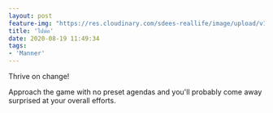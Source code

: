 ```yaml
---
layout: post
feature-img: "https://res.cloudinary.com/sdees-reallife/image/upload/v1555658919/sample_feature_img.png"
title: 'ไปต่อ'
date: 2020-08-19 11:49:34
tags:
- 'Manner'
---
```

Thrive on change!

<i class="fa fa-child" style="color:plum"></i>

Approach the game with no preset agendas and you'll probably come away surprised at your overall efforts.
